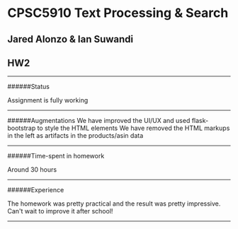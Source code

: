 # CPSC5910 Text Processing & Search
## Jared Alonzo & Ian Suwandi
## HW2

----
######Status

Assignment is fully working

----
######Augmentations
We have improved the UI/UX and used flask-bootstrap to style the HTML elements
We have removed the HTML markups in the left as artifacts in the products/asin data

----
######Time-spent in homework

Around 30 hours

----
######Experience

The homework was pretty practical and the result was pretty impressive. Can't wait to improve it after school!

----




